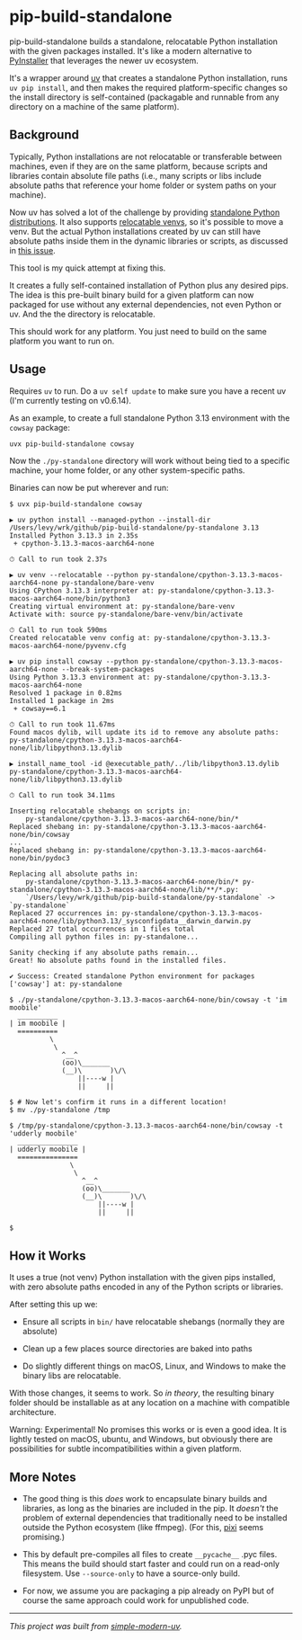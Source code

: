 # pip-build-standalone

pip-build-standalone builds a standalone, relocatable Python installation with the given
packages installed. It's like a modern alternative to
[PyInstaller](https://github.com/pyinstaller/pyinstaller) that leverages the newer uv
ecosystem.

It's a wrapper around [uv](https://github.com/astral-sh/uv) that creates a standalone
Python installation, runs `uv pip install`, and then makes the required
platform-specific changes so the install directory is self-contained (packagable and
runnable from any directory on a machine of the same platform).

## Background

Typically, Python installations are not relocatable or transferable between machines,
even if they are on the same platform, because scripts and libraries contain absolute
file paths (i.e., many scripts or libs include absolute paths that reference your home
folder or system paths on your machine).

Now uv has solved a lot of the challenge by providing
[standalone Python distributions](https://github.com/astral-sh/python-build-standalone).
It also supports [relocatable venvs](https://github.com/astral-sh/uv/pull/5515), so it's
possible to move a venv.
But the actual Python installations created by uv can still have absolute paths inside
them in the dynamic libraries or scripts, as discussed in
[this issue](https://github.com/astral-sh/uv/issues/2389).

This tool is my quick attempt at fixing this.

It creates a fully self-contained installation of Python plus any desired pips.
The idea is this pre-built binary build for a given platform can now packaged for use
without any external dependencies, not even Python or uv.
And the the directory is relocatable.

This should work for any platform.
You just need to build on the same platform you want to run on.

## Usage

Requires `uv` to run.
Do a `uv self update` to make sure you have a recent uv (I'm currently testing on
v0.6.14).

As an example, to create a full standalone Python 3.13 environment with the `cowsay`
package:

```sh
uvx pip-build-standalone cowsay
```

Now the `./py-standalone` directory will work without being tied to a specific machine,
your home folder, or any other system-specific paths.

Binaries can now be put wherever and run:

```log
$ uvx pip-build-standalone cowsay

▶ uv python install --managed-python --install-dir /Users/levy/wrk/github/pip-build-standalone/py-standalone 3.13
Installed Python 3.13.3 in 2.35s
 + cpython-3.13.3-macos-aarch64-none

⏱ Call to run took 2.37s

▶ uv venv --relocatable --python py-standalone/cpython-3.13.3-macos-aarch64-none py-standalone/bare-venv
Using CPython 3.13.3 interpreter at: py-standalone/cpython-3.13.3-macos-aarch64-none/bin/python3
Creating virtual environment at: py-standalone/bare-venv
Activate with: source py-standalone/bare-venv/bin/activate

⏱ Call to run took 590ms
Created relocatable venv config at: py-standalone/cpython-3.13.3-macos-aarch64-none/pyvenv.cfg

▶ uv pip install cowsay --python py-standalone/cpython-3.13.3-macos-aarch64-none --break-system-packages
Using Python 3.13.3 environment at: py-standalone/cpython-3.13.3-macos-aarch64-none
Resolved 1 package in 0.82ms
Installed 1 package in 2ms
 + cowsay==6.1

⏱ Call to run took 11.67ms
Found macos dylib, will update its id to remove any absolute paths: py-standalone/cpython-3.13.3-macos-aarch64-none/lib/libpython3.13.dylib

▶ install_name_tool -id @executable_path/../lib/libpython3.13.dylib py-standalone/cpython-3.13.3-macos-aarch64-none/lib/libpython3.13.dylib

⏱ Call to run took 34.11ms

Inserting relocatable shebangs on scripts in:
    py-standalone/cpython-3.13.3-macos-aarch64-none/bin/*
Replaced shebang in: py-standalone/cpython-3.13.3-macos-aarch64-none/bin/cowsay
...
Replaced shebang in: py-standalone/cpython-3.13.3-macos-aarch64-none/bin/pydoc3

Replacing all absolute paths in:
    py-standalone/cpython-3.13.3-macos-aarch64-none/bin/* py-standalone/cpython-3.13.3-macos-aarch64-none/lib/**/*.py:
    `/Users/levy/wrk/github/pip-build-standalone/py-standalone` -> `py-standalone`
Replaced 27 occurrences in: py-standalone/cpython-3.13.3-macos-aarch64-none/lib/python3.13/_sysconfigdata__darwin_darwin.py
Replaced 27 total occurrences in 1 files total
Compiling all python files in: py-standalone...

Sanity checking if any absolute paths remain...
Great! No absolute paths found in the installed files.

✔ Success: Created standalone Python environment for packages ['cowsay'] at: py-standalone

$ ./py-standalone/cpython-3.13.3-macos-aarch64-none/bin/cowsay -t 'im moobile'
  __________
| im moobile |
  ==========
          \
           \
             ^__^
             (oo)\_______
             (__)\       )\/\
                 ||----w |
                 ||     ||

$ # Now let's confirm it runs in a different location!
$ mv ./py-standalone /tmp

$ /tmp/py-standalone/cpython-3.13.3-macos-aarch64-none/bin/cowsay -t 'udderly moobile'
  _______________
| udderly moobile |
  ===============
               \
                \
                  ^__^
                  (oo)\_______
                  (__)\       )\/\
                      ||----w |
                      ||     ||

$
```

## How it Works

It uses a true (not venv) Python installation with the given pips installed, with zero
absolute paths encoded in any of the Python scripts or libraries.

After setting this up we:

- Ensure all scripts in `bin/` have relocatable shebangs (normally they are absolute)

- Clean up a few places source directories are baked into paths

- Do slightly different things on macOS, Linux, and Windows to make the binary libs are
  relocatable.

With those changes, it seems to work.
So *in theory*, the resulting binary folder should be installable as at any location on
a machine with compatible architecture.

Warning: Experimental!
No promises this works or is even a good idea.
It is lightly tested on macOS, ubuntu, and Windows, but obviously there are
possibilities for subtle incompatibilities within a given platform.

## More Notes

- The good thing is this *does* work to encapsulate binary builds and libraries, as long
  as the binaries are included in the pip.
  It *doesn't* the problem of external dependencies that traditionally need to be
  installed outside the Python ecosystem (like ffmpeg).
  (For this, [pixi](https://github.com/prefix-dev/pixi/) seems promising.)

- This by default pre-compiles all files to create `__pycache__` .pyc files.
  This means the build should start faster and could run on a read-only filesystem.
  Use `--source-only` to have a source-only build.

- For now, we assume you are packaging a pip already on PyPI but of course the same
  approach could work for unpublished code.

* * *

*This project was built from
[simple-modern-uv](https://github.com/jlevy/simple-modern-uv).*
